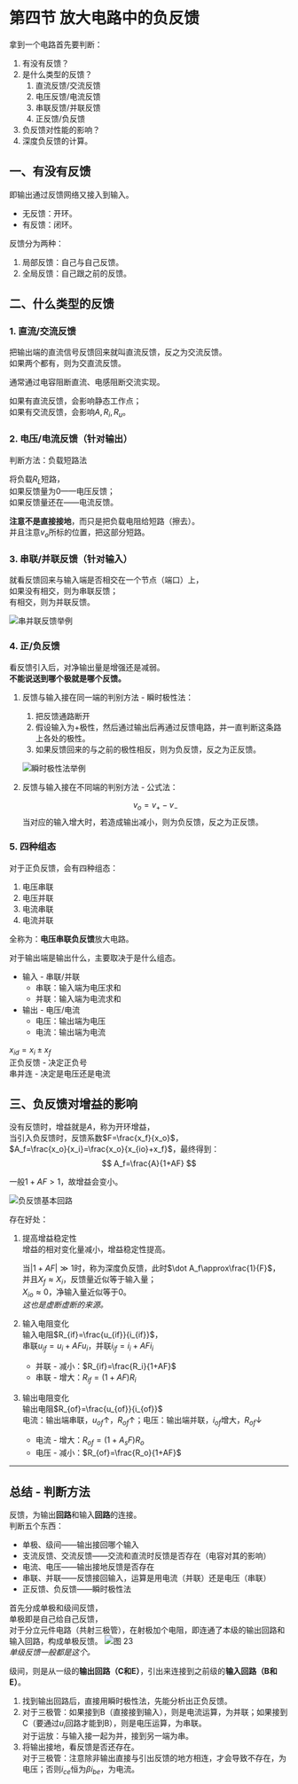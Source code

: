# 第四节 放大电路中的负反馈

拿到一个电路首先要判断：

1. 有没有反馈？
2. 是什么类型的反馈？
   1. 直流反馈/交流反馈
   2. 电压反馈/电流反馈
   3. 串联反馈/并联反馈
   4. 正反馈/负反馈
3. 负反馈对性能的影响？
4. 深度负反馈的计算。

## 一、有没有反馈

即输出通过反馈网络又接入到输入。

* 无反馈：开环。
* 有反馈：闭环。

反馈分为两种：

1. 局部反馈：自己与自己反馈。
2. 全局反馈：自己跟之前的反馈。

## 二、什么类型的反馈

### 1. 直流/交流反馈

把输出端的直流信号反馈回来就叫直流反馈，反之为交流反馈。  
如果两个都有，则为交直流反馈。

通常通过电容阻断直流、电感阻断交流实现。

如果有直流反馈，会影响静态工作点；  
如果有交流反馈，会影响$A,R_i,R_u$。

### 2. 电压/电流反馈（针对输出）

判断方法：负载短路法

将负载$R_L$短路，  
如果反馈量为$0$——电压反馈；  
如果反馈量还在——电流反馈。

**注意不是直接接地**，而只是把负载电阻给短路（擦去）。  
并且注意$v_o$所标的位置，把这部分短路。

### 3. 串联/并联反馈（针对输入）

就看反馈回来与输入端是否相交在一个节点（端口）上，  
如果没有相交，则为串联反馈；  
有相交，则为并联反馈。

![串并联反馈举例](images/Transistor-Amplifier-Circuit_4--11-26_11-58-20.png)

### 4. 正/负反馈

看反馈引入后，对净输出量是增强还是减弱。  
**不能说送到哪个极就是哪个反馈。**

1. 反馈与输入接在同一端的判别方法 - 瞬时极性法：

   1. 把反馈通路断开
   2. 假设输入为$+$极性，然后通过输出后再通过反馈电路，并一直判断这条路上各处的极性。
   3. 如果反馈回来的与之前的极性相反，则为负反馈，反之为正反馈。

   ![瞬时极性法举例](images/Transistor-Amplifier-Circuit_4--11-26_11-48-42.png)
2. 反馈与输入接在不同端的判别方法 - 公式法：

   $$
   v_o=v_+-v_-
   $$
   当对应的输入增大时，若造成输出减小，则为负反馈，反之为正反馈。

### 5. 四种组态

对于正负反馈，会有四种组态：

1. 电压串联
2. 电压并联
3. 电流串联
4. 电流并联

全称为：**电压串联负反馈**放大电路。

对于输出端是输出什么，主要取决于是什么组态。

* 输入 - 串联/并联
  * 串联：输入端为电压求和
  * 并联：输入端为电流求和
* 输出 - 电压/电流
  * 电压：输出端为电压
  * 电流：输出端为电流

$x_{id}=x_{i}\pm x_{f}$  
正负反馈 - 决定正负号  
串并连 - 决定是电压还是电流

## 三、负反馈对增益的影响

没有反馈时，增益就是$A$，称为开环增益，  
当引入负反馈时，反馈系数$F=\frac{x_f}{x_o}$，  
$A_f=\frac{x_o}{x_i}=\frac{x_o}{x_{io}+x_f}$，最终得到：  
$$
A_f=\frac{A}{1+AF}
$$

一般$1+AF>1$，故增益会变小。

![负反馈基本回路](images/Transistor-Amplifier-Circuit_4--12-03_10-14-39.png)

存在好处：

1. 提高增益稳定性  
   增益的相对变化量减小，增益稳定性提高。

   当$|1+AF|\gg 1$时，称为深度负反馈，此时$\dot A_f\approx\frac{1}{F}$，  
   并且$X_f\approx X_i$，反馈量近似等于输入量；  
   $X_{io}\approx0$，净输入量近似等于0。  
   *这也是虚断虚断的来源。*
2. 输入电阻变化  
   输入电阻$R_{if}=\frac{u_{if}}{i_{if}}$，  
   串联$u_{if}=u_i+AFu_i$，并联$i_{if}=i_i+AFi_i$
   * 并联 - 减小：$R_{if}=\frac{R_i}{1+AF}$
   * 串联 - 增大：$R_{if}=(1+AF)R_i$
3. 输出电阻变化  
   输出电阻$R_{of}=\frac{u_{of}}{i_{of}}$  
   电流：输出端串联，$u_{of}\uparrow$，$R_{of}\uparrow$；电压：输出端并联，$i_{of}$增大，$R_{of}\downarrow$
   * 电流 - 增大：$R_{of}=(1+A_sF)R_o$
   * 电压 - 减小：$R_{of}=\frac{R_o}{1+AF}$

---

## 总结 - 判断方法

反馈，为输出**回路**和输入**回路**的连接。  
判断五个东西：

* 单极、级间——输出接回哪个输入
* 支流反馈、交流反馈——交流和直流时反馈是否存在（电容对其的影响）
* 电流、电压——输出接地反馈是否存在
* 串联、并联——反馈接回输入，运算是用电流（并联）还是电压（串联）
* 正反馈、负反馈——瞬时极性法

首先分成单极和级间反馈，  
单极即是自己给自己反馈，  
对于分立元件电路（共射三极管），在射极加个电阻，即连通了本级的输出回路和输入回路，构成单极反馈。
![图 23](images/Transistor-Amplifier-Circuit_4--01-02_11-59-20.png)  
*单级反馈一般都是这个。*

级间，则是从一级的**输出回路（C和E）**，引出来连接到之前级的**输入回路（B和E）**。  

1. 找到输出回路后，直接用瞬时极性法，先能分析出正负反馈。
2. 对于三极管：如果接到B（直接接到输入），则是电流运算，为并联；如果接到C（要通过$u_i$回路才能到B），则是电压运算，为串联。  
   对于运放：与输入接一起为并，接到另一端为串。
3. 将输出接地，看反馈是否还存在。  
   对于三极管：注意除非输出直接与引出反馈的地方相连，才会导致不存在，为电压；否则$i_{ce}$恒为$\beta i_{be}$，为电流。
